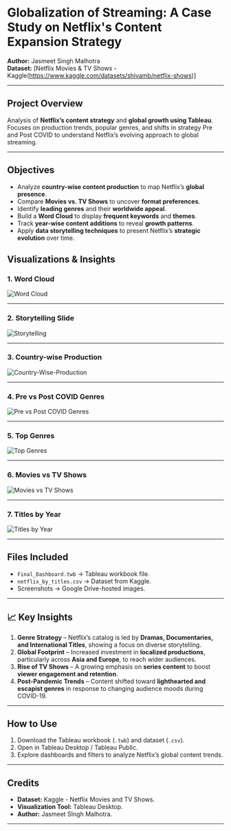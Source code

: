 # Globalization of Streaming: A Case Study on Netflix's Content Expansion Strategy
**Author:** Jasmeet Singh Malhotra  
**Dataset:** [Netflix Movies & TV Shows - Kaggle(https://www.kaggle.com/datasets/shivamb/netflix-shows)]

---

## Project Overview  
Analysis of **Netflix’s content strategy** and **global growth using Tableau**. Focuses on production trends, popular genres, and shifts in strategy Pre and Post COVID to understand Netflix’s evolving approach to global streaming.

---

## Objectives  
- Analyze **country-wise content production** to map Netflix’s **global presence**.  
- Compare **Movies vs. TV Shows** to uncover **format preferences**.  
- Identify **leading genres** and their **worldwide appeal**.  
- Build a **Word Cloud** to display **frequent keywords** and **themes**.  
- Track **year-wise content additions** to reveal **growth patterns**.  
- Apply **data storytelling techniques** to present Netflix’s **strategic evolution** over time.


## Visualizations & Insights

### 1. **Word Cloud**
![Word Cloud](https://drive.google.com/uc?export=view&id=126ZZg0AZNDTQjQ8GrTjmCQXCPU82LBrN)

---

### 2. **Storytelling Slide**
![Storytelling](https://drive.google.com/uc?export=view&id=1jvC5L_rTE50D7X9jFAjeAArYKAXd1FvA)

---

### 3. **Country-wise Production**
![Country-Wise-Production](https://drive.google.com/uc?export=view&id=1Lc_4UQgm9_5U7k6K2Hhn-PBy9qEFMpcu)

---

### 4. **Pre vs Post COVID Genres**
![Pre vs Post COVID Genres](https://drive.google.com/uc?export=view&id=1Sxo8n68zYnxuM6bAsMabqyci6qRrMgJX)

---

### 5. **Top Genres**
![Top Genres](https://drive.google.com/uc?export=view&id=1ECxHtdz_cdiZuAqi29d60JvdTZlVt8a5)

---

### 6. **Movies vs TV Shows**
![Movies vs TV Shows](https://drive.google.com/uc?export=view&id=171kvVJJfGUJr-3esTrfjO0h5RxPIrOTO)

---

### 7. **Titles by Year**
![Titles by Year](https://drive.google.com/uc?export=view&id=1Hs90IWW-9abbyt-05V1mnkFRj_3c65uu)


---

## Files Included  
- `Final_Dashboard.twb` → Tableau workbook file.  
- `netflix_by_titles.csv` → Dataset from Kaggle.  
- Screenshots → Google Drive-hosted images.

---

## 📈 Key Insights  
1. **Genre Strategy** – Netflix’s catalog is led by **Dramas, Documentaries, and International Titles**, showing a focus on diverse storytelling.  
2. **Global Footprint** – Increased investment in **localized productions**, particularly across **Asia and Europe**, to reach wider audiences.  
3. **Rise of TV Shows** – A growing emphasis on **series content** to boost **viewer engagement and retention**.  
4. **Post-Pandemic Trends** – Content shifted toward **lighthearted and escapist genres** in response to changing audience moods during COVID-19.  

---

## How to Use  
1. Download the Tableau workbook (`.twb`) and dataset (`.csv`).  
2. Open in Tableau Desktop / Tableau Public.  
3. Explore dashboards and filters to analyze Netflix’s global content trends.  

---

## Credits  
- **Dataset:** Kaggle - Netflix Movies and TV Shows.  
- **Visualization Tool:** Tableau Desktop.  
- **Author:** Jasmeet SIngh Malhotra.  

---
